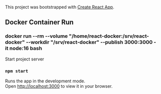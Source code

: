 This project was bootstrapped with [Create React App](https://github.com/facebook/create-react-app).

## Docker Container Run
### docker run --rm --volume "/home/react-docker:/srv/react-docker" --workdir "/srv/react-docker" --publish 3000:3000 -it node:16 bash


Start project server
### `npm start`

Runs the app in the development mode.\
Open [http://localhost:3000](http://localhost:3000) to view it in your browser.
